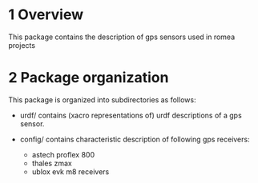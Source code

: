 # 1 Overview #

This package contains the description of gps sensors used in romea projects

# 2 Package organization #

This package is organized into subdirectories as follows:

  - urdf/ contains (xacro representations of) urdf descriptions of a gps sensor.

  - config/ contains characteristic description of following gps receivers:

    - astech proflex 800
    - thales zmax
    - ublox evk m8 receivers

